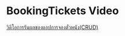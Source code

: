 # BookingTickets Video
[วิดีโอการรันผลของแอปการจองตั๋วหนัง(CRUD)](https://drive.google.com/file/d/1W8kVI6C27v88NkZjKoiXaLh-2wWz0hTj/view?usp=sharing)
